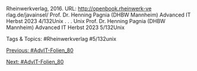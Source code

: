 Rheinwerkverlag, 2016. URL: http://openbook.rheinwerk-ve rlag.de/javainsel/
Prof. Dr. Henning Pagnia (DHBW Mannheim) Advanced IT Herbst 2023 4/132Unix
. . .
Unix
Prof. Dr. Henning Pagnia (DHBW Mannheim) Advanced IT Herbst 2023 5/132Unix

   Tags & Topics:
   #Rheinwerkverlag
   #5/132unix

[Previous: #AdvIT-Folien_80](AdvIT-Folien_80.md)

[Next: #AdvIT-Folien_80](AdvIT-Folien_80.md)